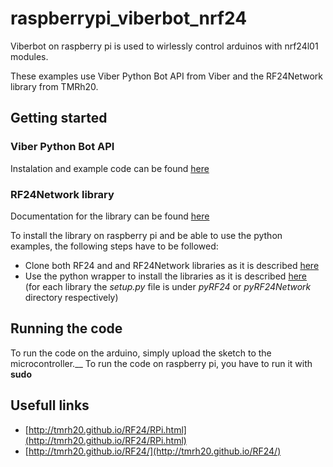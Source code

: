 # raspberrypi_viberbot_nrf24
Viberbot on raspberry pi is used to wirlessly control arduinos with nrf24l01 modules.

These examples use Viber Python Bot API from Viber and the RF24Network library from TMRh20.

## Getting started

### Viber Python Bot API
Instalation and example code can be found [here](https://developers.viber.com/docs/api/python-bot-api/)

### RF24Network library
Documentation for the library can be found [here](http://tmrh20.github.io/RF24Network/)

To install the library on raspberry pi and be able to use the python examples, the following steps have to be followed:
* Clone both RF24 and and RF24Network libraries as it is described [here](http://tmrh20.github.io/RF24Network/md_README.html)
* Use the python wrapper to install the libraries as it is described [here](http://tmrh20.github.io/RF24/Python.html)<br />
  (for each library the *setup.py* file is under *pyRF24* or *pyRF24Network* directory respectively)
 
## Running the code
To run the code on the arduino, simply upload the sketch to the microcontroller.__
To run the code on raspberry pi, you have to run it with **sudo**
  
## Usefull links
* [http://tmrh20.github.io/RF24/RPi.html](http://tmrh20.github.io/RF24/RPi.html)
* [http://tmrh20.github.io/RF24/](http://tmrh20.github.io/RF24/)
